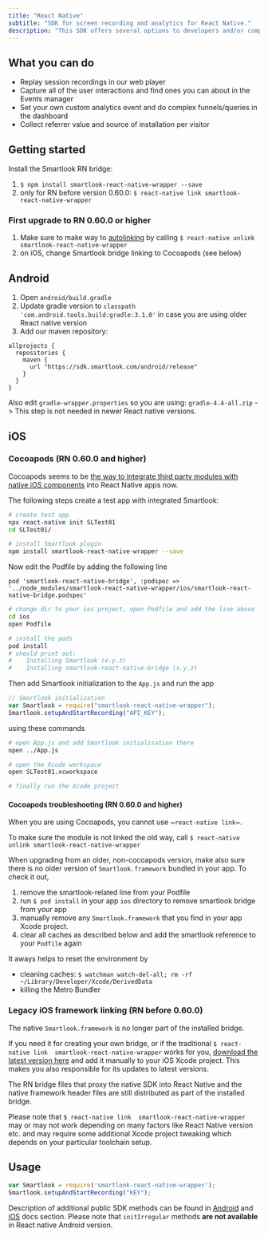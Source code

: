 ```yaml
---
title: "React Native"
subtitle: "SDK for screen recording and analytics for React Native."
description: "This SDK offers several options to developers and/or companies."
---
```


## What you can do

* Replay session recordings in our web player
* Capture all of the user interactions and find ones you can about in the Events manager
* Set your own custom analytics event and do complex funnels/queries in the dashboard
* Collect referrer value and source of installation per visitor

## Getting started

Install the Smartlook RN bridge:

1. `$ npm install smartlook-react-native-wrapper --save`
2. only for RN before version 0.60.0: `$ react-native link smartlook-react-native-wrapper`

### First upgrade to RN 0.60.0 or higher

1. Make sure to make way to [autolinking](https://facebook.github.io/react-native/blog/2019/07/03/version-60#native-modules-are-now-autolinked) by calling `$ react-native unlink smartlook-react-native-wrapper`
2. on iOS, change Smartlook bridge linking to Cocoapods (see below)

## Android

1. Open `android/build.gradle`
2. Update gradle version to `classpath 'com.android.tools.build:gradle:3.1.0'` in case you are using older React native version
3. Add our maven repository:

```android
allprojects {
  repositories {
    maven {
      url "https://sdk.smartlook.com/android/release"
    }
  }
}
```

Also edit `gradle-wrapper.properties` so you are using: `gradle-4.4-all.zip` -> This step is not needed in newer React native versions. 

## iOS

### Cocoapods (RN 0.60.0 and higher)

Cocoapods seems to be [the way to integrate third party modules with native iOS components](https://facebook.github.io/react-native/blog/2019/07/03/version-60#cocoapods-by-default) into React Native apps now. 

The following steps create a test app with integrated Smartlook:

```bash
# create test app
npx react-native init SLTest01
cd SLTest01/

# install Smartlook plugin
npm install smartlook-react-native-wrapper --save
```

Now edit the Podfile by adding the following line
```
pod 'smartlook-react-native-bridge', :podspec => '../node_modules/smartlook-react-native-wrapper/ios/smartlook-react-native-bridge.podspec'
```

```bash
# change dir to your ios project, open Podfile and add the line above
cd ios
open Podfile

# install the pods
pod install
# should print out:
#    Installing Smartlook (x.y.z)
#    Installing smartlook-react-native-bridge (x.y.z)
```

Then add Smartlook initialization to the `App.js` and run the app
```js
// Smartlook initialization
var Smartlook = require("smartlook-react-native-wrapper"); 
Smartlook.setupAndStartRecording("API_KEY");
```

using these commands
```bash
# open App.js and add Smartlook initialisation there
open ../App.js

# open the Xcode workspace 
open SLTest01.xcworkspace

# finally run the Xcode project
```

#### Cocoapods troubleshooting (RN 0.60.0 and higher)

When you are using Cocoapods, you cannot use ~`react-native link`~. 

To make sure the module is not linked the old way, call `$ react-native unlink smartlook-react-native-wrapper`

When upgrading from an older, non-cocoapods version, make also sure there is no older version of `Smartlook.framework` bundled in your app. To check it out, 
1. remove the smartlook-related line from your Podfile
2. run `$ pod install` in your app `ios` directory to remove smartlook bridge from your app
3. manually remove any `Smartlook.framework` that you find in your app Xcode project.
4. clear all caches as described below and add the smartlook reference to your `Podfile` again

It aways helps to reset the environment by
- cleaning caches: `$ watchman watch-del-all; rm -rf ~/Library/Developer/Xcode/DerivedData`
- killing the Metro Bundler

### Legacy iOS framework linking (RN before 0.60.0)

The native `Smartlook.framework` is no longer part of the installed bridge. 

If you need it for creating your own bridge, or if the traditional `$ react-native link  smartlook-react-native-wrapper` works for you, [download the latest version here](https://smartlook.github.io/docs/sdk/ios/#manual-installation) and add it manually to your iOS Xcode project. This makes you also responsible for its updates to latest versions.

The RN bridge files that proxy the native SDK into React Native and the native framework header files are still distributed as part of the installed bridge.

Please note that `$ react-native link  smartlook-react-native-wrapper` may or may not work depending on many factors like React Native version etc. and may require some additional Xcode project tweaking which depends on your particular toolchain setup.

## Usage

```js
var Smartlook = require('smartlook-react-native-wrapper');
Smartlook.setupAndStartRecording("KEY");
```

Description of additional public SDK methods can be found in <a href="https://smartlook.github.io/docs/sdk/android/">Android</a> and <a href="https://smartlook.github.io/docs/sdk/ios/">iOS</a> docs section. Please note that `initIrregular` methods **are not available** in React native Android version.

